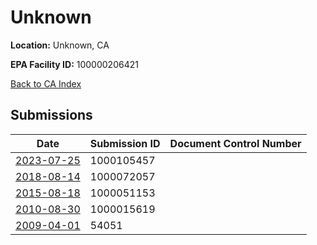 # Unknown

**Location:** Unknown, CA

**EPA Facility ID:** 100000206421

[Back to CA Index](../../index.md)

## Submissions

| Date | Submission ID | Document Control Number |
|------|--------------|-------------------------|
| [2023-07-25](submissions/1000105457.md) | 1000105457 |  |
| [2018-08-14](submissions/1000072057.md) | 1000072057 |  |
| [2015-08-18](submissions/1000051153.md) | 1000051153 |  |
| [2010-08-30](submissions/1000015619.md) | 1000015619 |  |
| [2009-04-01](submissions/54051.md) | 54051 |  |
